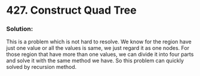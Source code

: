 # 427. Construct Quad Tree

### Solution:

This is a problem which is not hard to resolve. We know for the region have just one value or all the values is same, we just regard it as one nodes. For those region that have more than one values, we can divide it into four parts and solve it with the same method we have. So this problem can quickly solved by recursion method.